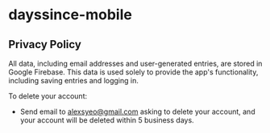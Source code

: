 # dayssince-mobile

## Privacy Policy
All data, including email addresses and user-generated entries, are stored in Google Firebase. This data is used solely to provide the app's functionality, including saving entries and logging in.

To delete your account:
- Send email to alexsyeo@gmail.com asking to delete your account, and your account will be deleted within 5 business days.
